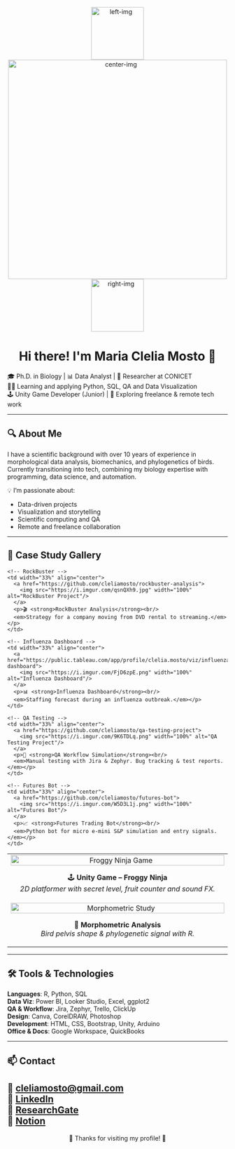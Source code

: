 <p align="center">
  <img width="120" alt="left-img" src="https://github.com/user-attachments/assets/a03d8753-9873-49f0-9f59-407c6864b6c0" />
  <img width="500" alt="center-img" src="https://github.com/user-attachments/assets/3c11a140-44d7-4d83-9383-9743c745e84e" />
  <img width="120" alt="right-img" src="https://github.com/user-attachments/assets/29521fca-8111-4fbc-85ed-b6bf3fb128f5" />
</p>


<h1 align="center">Hi there! I'm Maria Clelia Mosto 👋</h1>

🎓 Ph.D. in Biology | 📊 Data Analyst | 🧠 Researcher at CONICET  
👩‍💻 Learning and applying Python, SQL, QA and Data Visualization  
🕹️ Unity Game Developer (Junior) | 💼 Exploring freelance & remote tech work  

---

## 🔍 About Me

I have a scientific background with over 10 years of experience in morphological data analysis, biomechanics, and phylogenetics of birds.  
Currently transitioning into tech, combining my biology expertise with programming, data science, and automation.  

💡 I’m passionate about:  
- Data-driven projects  
- Visualization and storytelling  
- Scientific computing and QA  
- Remote and freelance collaboration  

---

## 🧪 Case Study Gallery

<table>
  <tr>
    <!-- Froggy Ninja -->
    <td width="33%" align="center">
      <a href="https://github.com/cleliamosto/unity-game-folder">
        <img src="https://i.imgur.com/fNsR9k1.jpeg" width="100%" alt="Froggy Ninja Game"/>
      </a>
      <p>🕹️ <strong>Unity Game – Froggy Ninja</strong><br/>
      <em>2D platformer with secret level, fruit counter and sound FX.</em></p>
    </td>

    <!-- RockBuster -->
    <td width="33%" align="center">
      <a href="https://github.com/cleliamosto/rockbuster-analysis">
        <img src="https://i.imgur.com/qsnQXh9.jpg" width="100%" alt="RockBuster Project"/>
      </a>
      <p>🎬 <strong>RockBuster Analysis</strong><br/>
      <em>Strategy for a company moving from DVD rental to streaming.</em></p>
    </td>

    <!-- Influenza Dashboard -->
    <td width="33%" align="center">
      <a href="https://public.tableau.com/app/profile/clelia.mosto/viz/influenza-dashboard">
        <img src="https://i.imgur.com/FjD6zpE.png" width="100%" alt="Influenza Dashboard"/>
      </a>
      <p>📊 <strong>Influenza Dashboard</strong><br/>
      <em>Staffing forecast during an influenza outbreak.</em></p>
    </td>
  </tr>

  <tr>
    <!-- Morphometric Study -->
    <td width="33%" align="center">
      <a href="https://www.researchgate.net/publication/XYZ">
        <img src="https://i.imgur.com/M2gNZhO.png" width="100%" alt="Morphometric Study"/>
      </a>
      <p>🧬 <strong>Morphometric Analysis</strong><br/>
      <em>Bird pelvis shape & phylogenetic signal with R.</em></p>
    </td>

    <!-- QA Testing -->
    <td width="33%" align="center">
      <a href="https://github.com/cleliamosto/qa-testing-project">
        <img src="https://i.imgur.com/9K6TDLq.png" width="100%" alt="QA Testing Project"/>
      </a>
      <p>🧪 <strong>QA Workflow Simulation</strong><br/>
      <em>Manual testing with Jira & Zephyr. Bug tracking & test reports.</em></p>
    </td>

    <!-- Futures Bot -->
    <td width="33%" align="center">
      <a href="https://github.com/cleliamosto/futures-bot">
        <img src="https://i.imgur.com/W5D3L1j.png" width="100%" alt="Futures Bot"/>
      </a>
      <p>📈 <strong>Futures Trading Bot</strong><br/>
      <em>Python bot for micro e-mini S&P simulation and entry signals.</em></p>
    </td>
  </tr>
</table>


---

## 🛠️ Tools & Technologies

**Languages**: R, Python, SQL  
**Data Viz**: Power BI, Looker Studio, Excel, ggplot2  
**QA & Workflow**: Jira, Zephyr, Trello, ClickUp  
**Design**: Canva, CorelDRAW, Photoshop  
**Development**: HTML, CSS, Bootstrap, Unity, Arduino  
**Office & Docs**: Google Workspace, QuickBooks  

---

## 📫 Contact

📧 cleliamosto@gmail.com  
🔗 [LinkedIn](https://www.linkedin.com/in/cleliamosto/)  
🔗 [ResearchGate](https://www.researchgate.net/profile/M_Mosto)  
🔗 [Notion](https://cleim.notion.site/MCM-249e11b0d3a980609229fa6eaeac5728) 
---

<p align="center">🌟 Thanks for visiting my profile! 🌟</p>
